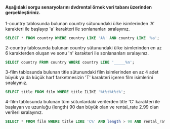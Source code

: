 #### Aşağıdaki sorgu senaryolarını dvdrental örnek veri tabanı üzerinden gerçekleştiriniz.
1-country tablosunda bulunan country sütunundaki ülke isimlerinden 'A' karakteri ile başlayıp 'a' karakteri ile sonlananları sıralayınız.
```sql
SELECT * FROM country WHERE country LIKE 'A%' AND country LIKE '%a';
```
2-country tablosunda bulunan country sütunundaki ülke isimlerinden en az 6 karakterden oluşan ve sonu 'n' karakteri ile sonlananları sıralayınız.
```sql
SELECT country FROM country WHERE country LIKE '_____%n';
```
3-film tablosunda bulunan title sütunundaki film isimlerinden en az 4 adet büyük ya da küçük harf farketmesizin 'T' karakteri içeren film isimlerini sıralayınız.
```sql
SELECT title FROM film WHERE title ILIKE '%t%t%t%t%';
```
4-film tablosunda bulunan tüm sütunlardaki verilerden title 'C' karakteri ile başlayan ve uzunluğu (length) 90 dan büyük olan ve rental_rate 2.99 olan verileri sıralayınız.
```sql
SELECT * FROM film WHERE title LIKE 'C%' AND length > 90 AND rental_rate = 2.99;

```

